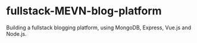 # fullstack-MEVN-blog-platform
Building a fullstack blogging platform, using MongoDB, Express, Vue.js and Node.js.
